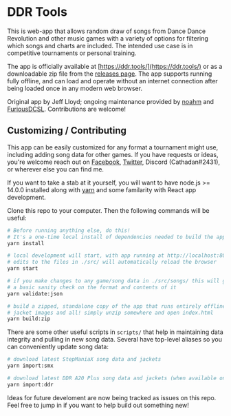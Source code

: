 # DDR Tools

This is web-app that allows random draw of songs from Dance Dance Revolution and other music games
with a variety of options for filtering which songs and charts are included. The intended use case
is in competitive tournaments or personal training.

The app is officially available at [https://ddr.tools/](https://ddr.tools/)
or as a downloadable zip file from the [releases page](https://github.com/noahm/DDRCardDraw/releases).
The app supports running fully offline, and can load and operate without an internet connection after
being loaded once in any modern web browser.

Original app by Jeff Lloyd; ongoing maintenance provided by [noahm](https://github.com/noahm)
and [FuriousDCSL](https://github.com/FuriousDCSL). Contributions are welcome!

## Customizing / Contributing

This app can be easily customized for any format a tournament might use, including adding song
data for other games. If you have requests or ideas, you're welcome reach out on [Facebook](https://m.me/noah.manneschmidt),
[Twitter](https://twitter.com/Cathadan), Discord (Cathadan#2431), or wherever else you can find me.

If you want to take a stab at it yourself, you will want to have node.js >= 14.0.0 installed along with
[yarn](https://yarnpkg.com/) and some familarity with React app development.

Clone this repo to your computer. Then the following commands will be useful:

```sh
# Before running anything else, do this!
# It's a one-time local install of dependencies needed to build the app.
yarn install

# local development will start, with app running at http://localhost:8080/
# edits to the files in ./src/ will automatically reload the browser
yarn start

# if you make changes to any game/song data in ./src/songs/ this will give
# a basic sanity check on the format and contents of it
yarn validate:json

# build a zipped, standalone copy of the app that runs entirely offline,
# jacket images and all! simply unzip somewhere and open index.html
yarn build:zip
```

There are some other useful scripts in `scripts/` that help in maintaining data integrity and pulling
in new song data. Several have top-level aliases so you can conveniently update song data:

```sh
# download latest StepManiaX song data and jackets
yarn import:smx

# download latest DDR A20 Plus song data and jackets (when available on RemyWiki)
yarn import:ddr
```

Ideas for future develoment are now being tracked as issues on this repo. Feel free to jump in if you
want to help build out something new!
